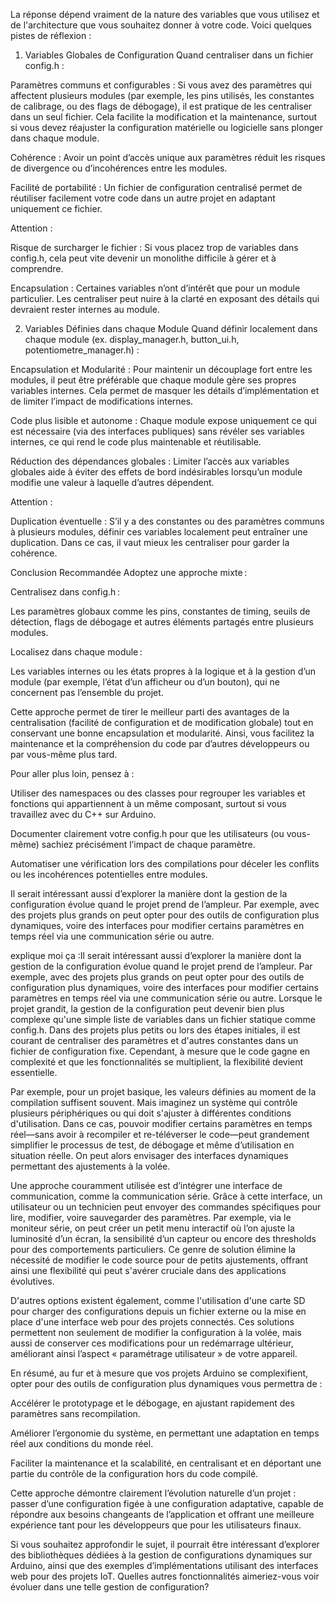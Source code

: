 La réponse dépend vraiment de la nature des variables que vous utilisez et de l'architecture que vous souhaitez donner à votre code. Voici quelques pistes de réflexion :

1. Variables Globales de Configuration
Quand centraliser dans un fichier config.h :

Paramètres communs et configurables : Si vous avez des paramètres qui affectent plusieurs modules (par exemple, les pins utilisés, les constantes de calibrage, ou des flags de débogage), il est pratique de les centraliser dans un seul fichier. Cela facilite la modification et la maintenance, surtout si vous devez réajuster la configuration matérielle ou logicielle sans plonger dans chaque module.

Cohérence : Avoir un point d’accès unique aux paramètres réduit les risques de divergence ou d’incohérences entre les modules.

Facilité de portabilité : Un fichier de configuration centralisé permet de réutiliser facilement votre code dans un autre projet en adaptant uniquement ce fichier.

Attention :

Risque de surcharger le fichier : Si vous placez trop de variables dans config.h, cela peut vite devenir un monolithe difficile à gérer et à comprendre.

Encapsulation : Certaines variables n’ont d’intérêt que pour un module particulier. Les centraliser peut nuire à la clarté en exposant des détails qui devraient rester internes au module.

2. Variables Définies dans chaque Module
Quand définir localement dans chaque module (ex. display_manager.h, button_ui.h, potentiometre_manager.h) :

Encapsulation et Modularité : Pour maintenir un découplage fort entre les modules, il peut être préférable que chaque module gère ses propres variables internes. Cela permet de masquer les détails d’implémentation et de limiter l’impact de modifications internes.

Code plus lisible et autonome : Chaque module expose uniquement ce qui est nécessaire (via des interfaces publiques) sans révéler ses variables internes, ce qui rend le code plus maintenable et réutilisable.

Réduction des dépendances globales : Limiter l’accès aux variables globales aide à éviter des effets de bord indésirables lorsqu’un module modifie une valeur à laquelle d’autres dépendent.

Attention :

Duplication éventuelle : S’il y a des constantes ou des paramètres communs à plusieurs modules, définir ces variables localement peut entraîner une duplication. Dans ce cas, il vaut mieux les centraliser pour garder la cohérence.

Conclusion Recommandée
Adoptez une approche mixte :

Centralisez dans config.h :

Les paramètres globaux comme les pins, constantes de timing, seuils de détection, flags de débogage et autres éléments partagés entre plusieurs modules.

Localisez dans chaque module :

Les variables internes ou les états propres à la logique et à la gestion d’un module (par exemple, l’état d’un afficheur ou d’un bouton), qui ne concernent pas l’ensemble du projet.

Cette approche permet de tirer le meilleur parti des avantages de la centralisation (facilité de configuration et de modification globale) tout en conservant une bonne encapsulation et modularité. Ainsi, vous facilitez la maintenance et la compréhension du code par d’autres développeurs ou par vous-même plus tard.

Pour aller plus loin, pensez à :

Utiliser des namespaces ou des classes pour regrouper les variables et fonctions qui appartiennent à un même composant, surtout si vous travaillez avec du C++ sur Arduino.

Documenter clairement votre config.h pour que les utilisateurs (ou vous-même) sachiez précisément l’impact de chaque paramètre.

Automatiser une vérification lors des compilations pour déceler les conflits ou les incohérences potentielles entre modules.

Il serait intéressant aussi d’explorer la manière dont la gestion de la configuration évolue quand le projet prend de l’ampleur. Par exemple, avec des projets plus grands on peut opter pour des outils de configuration plus dynamiques, voire des interfaces pour modifier certains paramètres en temps réel via une communication série ou autre.

explique moi ça :Il serait intéressant aussi d’explorer la manière dont la gestion de la configuration évolue quand le projet prend de l’ampleur. Par exemple, avec des projets plus grands on peut opter pour des outils de configuration plus dynamiques, voire des interfaces pour modifier certains paramètres en temps réel via une communication série ou autre.
Lorsque le projet grandit, la gestion de la configuration peut devenir bien plus complexe qu'une simple liste de variables dans un fichier statique comme config.h. Dans des projets plus petits ou lors des étapes initiales, il est courant de centraliser des paramètres et d'autres constantes dans un fichier de configuration fixe. Cependant, à mesure que le code gagne en complexité et que les fonctionnalités se multiplient, la flexibilité devient essentielle.

Par exemple, pour un projet basique, les valeurs définies au moment de la compilation suffisent souvent. Mais imaginez un système qui contrôle plusieurs périphériques ou qui doit s'ajuster à différentes conditions d'utilisation. Dans ce cas, pouvoir modifier certains paramètres en temps réel—sans avoir à recompiler et re-téléverser le code—peut grandement simplifier le processus de test, de débogage et même d’utilisation en situation réelle. On peut alors envisager des interfaces dynamiques permettant des ajustements à la volée.

Une approche couramment utilisée est d’intégrer une interface de communication, comme la communication série. Grâce à cette interface, un utilisateur ou un technicien peut envoyer des commandes spécifiques pour lire, modifier, voire sauvegarder des paramètres. Par exemple, via le moniteur série, on peut créer un petit menu interactif où l’on ajuste la luminosité d’un écran, la sensibilité d’un capteur ou encore des thresholds pour des comportements particuliers. Ce genre de solution élimine la nécessité de modifier le code source pour de petits ajustements, offrant ainsi une flexibilité qui peut s'avérer cruciale dans des applications évolutives.

D'autres options existent également, comme l'utilisation d'une carte SD pour charger des configurations depuis un fichier externe ou la mise en place d'une interface web pour des projets connectés. Ces solutions permettent non seulement de modifier la configuration à la volée, mais aussi de conserver ces modifications pour un redémarrage ultérieur, améliorant ainsi l’aspect « paramétrage utilisateur » de votre appareil.

En résumé, au fur et à mesure que vos projets Arduino se complexifient, opter pour des outils de configuration plus dynamiques vous permettra de :

Accélérer le prototypage et le débogage, en ajustant rapidement des paramètres sans recompilation.

Améliorer l’ergonomie du système, en permettant une adaptation en temps réel aux conditions du monde réel.

Faciliter la maintenance et la scalabilité, en centralisant et en déportant une partie du contrôle de la configuration hors du code compilé.

Cette approche démontre clairement l’évolution naturelle d’un projet : passer d’une configuration figée à une configuration adaptative, capable de répondre aux besoins changeants de l’application et offrant une meilleure expérience tant pour les développeurs que pour les utilisateurs finaux.

Si vous souhaitez approfondir le sujet, il pourrait être intéressant d’explorer des bibliothèques dédiées à la gestion de configurations dynamiques sur Arduino, ainsi que des exemples d’implémentations utilisant des interfaces web pour des projets IoT. Quelles autres fonctionnalités aimeriez-vous voir évoluer dans une telle gestion de configuration?